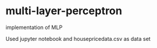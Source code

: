 # multi-layer-perceptron

implementation of MLP

Used jupyter notebook and housepricedata.csv as data set
